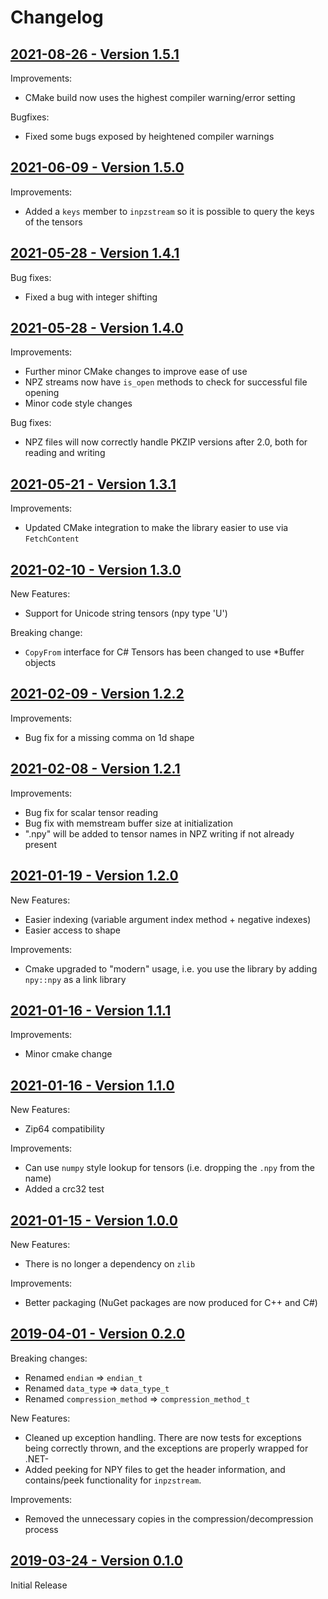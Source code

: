 # Changelog

## [2021-08-26 - Version 1.5.1](https://github.com/matajoh/libnpy/releases/tag/v1.5.1)

Improvements:
- CMake build now uses the highest compiler warning/error setting

Bugfixes:
- Fixed some bugs exposed by heightened compiler warnings

## [2021-06-09 - Version 1.5.0](https://github.com/matajoh/libnpy/releases/tag/v1.5.0)

Improvements:
- Added a `keys` member to `inpzstream` so it is possible to query the keys of the tensors

## [2021-05-28 - Version 1.4.1](https://github.com/matajoh/libnpy/releases/tag/v1.4.1)

Bug fixes:
- Fixed a bug with integer shifting

## [2021-05-28 - Version 1.4.0](https://github.com/matajoh/libnpy/releases/tag/v1.4.0)

Improvements:
- Further minor CMake changes to improve ease of use
- NPZ streams now have `is_open` methods to check for successful file opening
- Minor code style changes

Bug fixes:
- NPZ files will now correctly handle PKZIP versions after 2.0, both for reading and writing

## [2021-05-21 - Version 1.3.1](https://github.com/matajoh/libnpy/releases/tag/v1.3.1)

Improvements:
- Updated CMake integration to make the library easier to use via `FetchContent`

## [2021-02-10 - Version 1.3.0](https://github.com/matajoh/libnpy/releases/tag/v1.3.0)

New Features:
- Support for Unicode string tensors (npy type 'U')

Breaking change:
- `CopyFrom` interface for C# Tensors has been changed to use *Buffer objects

## [2021-02-09 - Version 1.2.2](https://github.com/matajoh/libnpy/releases/tag/v1.2.2)

Improvements:
- Bug fix for a missing comma on 1d shape

## [2021-02-08 - Version 1.2.1](https://github.com/matajoh/libnpy/releases/tag/v1.2.1)

Improvements:
- Bug fix for scalar tensor reading
- Bug fix with memstream buffer size at initialization
- ".npy" will be added to tensor names in NPZ writing if not already present

## [2021-01-19 - Version 1.2.0](https://github.com/matajoh/libnpy/releases/tag/v1.2.0)

New Features:
- Easier indexing (variable argument index method + negative indexes)
- Easier access to shape

Improvements:
- Cmake upgraded to "modern" usage, i.e. you use the library by adding `npy::npy` as a link library

## [2021-01-16 - Version 1.1.1](https://github.com/matajoh/libnpy/releases/tag/v1.1.1)

Improvements:
- Minor cmake change

## [2021-01-16 - Version 1.1.0](https://github.com/matajoh/libnpy/releases/tag/v1.1.0)

New Features:
- Zip64 compatibility

Improvements:
- Can use `numpy` style lookup for tensors (i.e. dropping the `.npy` from the name)
- Added a crc32 test

## [2021-01-15 - Version 1.0.0](https://github.com/matajoh/libnpy/releases/tag/v1.0.0)

New Features:
- There is no longer a dependency on `zlib`

Improvements:
- Better packaging (NuGet packages are now produced for C++ and C#)

## [2019-04-01 - Version 0.2.0](https://github.com/matajoh/libnpy/releases/tag/v0.2.0)

Breaking changes:
- Renamed `endian` => `endian_t`
- Renamed `data_type` => `data_type_t`
- Renamed `compression_method` => `compression_method_t`

New Features:
- Cleaned up exception handling. There are now tests for exceptions being correctly thrown, and the exceptions are properly wrapped for .NET- 
- Added peeking for NPY files to get the header information, and contains/peek functionality for `inpzstream`.

Improvements:
- Removed the unnecessary copies in the compression/decompression process

## [2019-03-24 - Version 0.1.0](https://github.com/matajoh/libnpy/releases/tag/v0.1.0)

Initial Release